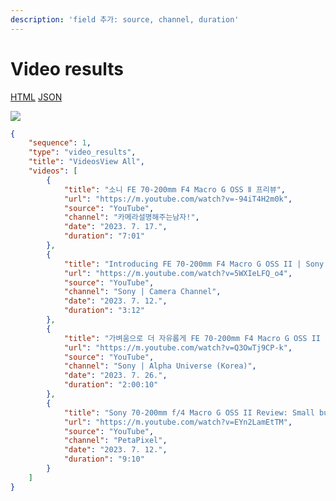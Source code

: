 ```yaml
---
description: 'field 추가: source, channel, duration'
---
```


# Video results

[HTML](https://ascentkorea-docs.github.io/mobile/features/video\_results/sample.html) [JSON](https://ascentkorea-docs.github.io/mobile/features/video\_results/sample.json)

![](../../.gitbook/assets/video\_results.png)

```json
{
    "sequence": 1,
    "type": "video_results",
    "title": "VideosView All",
    "videos": [
        {
            "title": "소니 FE 70-200mm F4 Macro G OSS Ⅱ 프리뷰",
            "url": "https://m.youtube.com/watch?v=-94iT4H2m0k",
            "source": "YouTube",
            "channel": "카메라설명해주는남자!",
            "date": "2023. 7. 17.",
            "duration": "7:01"
        },
        {
            "title": "Introducing FE 70-200mm F4 Macro G OSS II | Sony | α Lens",
            "url": "https://m.youtube.com/watch?v=5WXIeLFQ_o4",
            "source": "YouTube",
            "channel": "Sony | Camera Channel",
            "date": "2023. 7. 12.",
            "duration": "3:12"
        },
        {
            "title": "가벼움으로 더 자유롭게 FE 70-200mm F4 Macro G OSS II │ 4K 디지털 언패킹",
            "url": "https://m.youtube.com/watch?v=Q3OwTj9CP-k",
            "source": "YouTube",
            "channel": "Sony | Alpha Universe (Korea)",
            "date": "2023. 7. 26.",
            "duration": "2:00:10"
        },
        {
            "title": "Sony 70-200mm f/4 Macro G OSS II Review: Small but MIGHTY!",
            "url": "https://m.youtube.com/watch?v=EYn2LamEtTM",
            "source": "YouTube",
            "channel": "PetaPixel",
            "date": "2023. 7. 12.",
            "duration": "9:10"
        }
    ]
}
```
